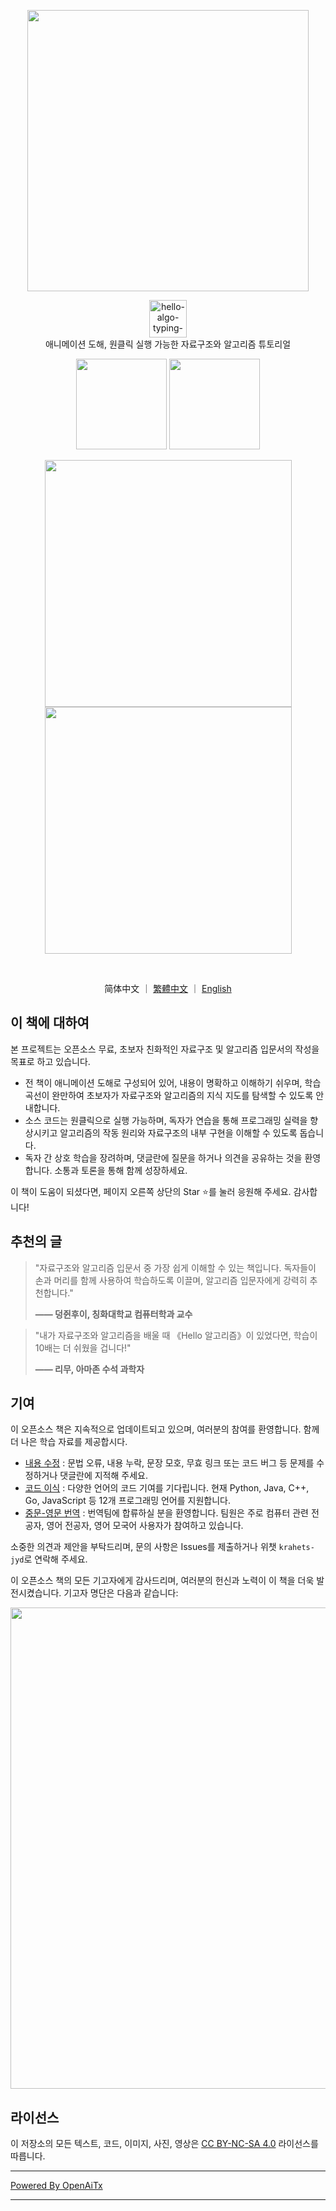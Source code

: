 <p align="center">
  <a href="https://www.hello-algo.com/">
    <img src="https://www.hello-algo.com/index.assets/hello_algo_header.png" width="450"></a>
</p>

<p align="center">
  <img style="height: 60px;" src="https://readme-typing-svg.demolab.com?font=Noto+Sans+SC&weight=400&duration=3500&pause=2000&color=21C8B8&center=true&vCenter=true&random=false&width=200&lines=Hello%2C+%E7%AE%97%E6%B3%95+!" alt="hello-algo-typing-svg" />
  </br>
  애니메이션 도해, 원클릭 실행 가능한 자료구조와 알고리즘 튜토리얼
</p>

<p align="center">
  <a href="https://www.hello-algo.com/">
    <img src="https://www.hello-algo.com/index.assets/btn_read_online_dark.svg" width="145"></a>
  <a href="https://github.com/krahets/hello-algo/releases">
    <img src="https://www.hello-algo.com/index.assets/btn_download_pdf_dark.svg" width="145"></a>
</p>

<p align="center">
  <img src="https://www.hello-algo.com/index.assets/animation.gif" width="395">
  <img src="https://www.hello-algo.com/index.assets/running_code.gif" width="395">
</p>

<p align="center">
  <img src="https://img.shields.io/badge/Python-snow?logo=python&logoColor=3776AB" alt="" />
  <img src="https://img.shields.io/badge/Java-snow?logo=coffeescript&logoColor=FC4C02" alt="" />
  <img src="https://img.shields.io/badge/C%2B%2B-snow?logo=c%2B%2B&logoColor=00599C" alt="" />
  <img src="https://img.shields.io/badge/C-snow?logo=c&logoColor=A8B9CC" alt="" />
  <img src="https://img.shields.io/badge/C%23-snow?logo=csharp&logoColor=512BD4" alt="" />
  <img src="https://img.shields.io/badge/JavaScript-snow?logo=javascript&logoColor=E9CE30" alt="" />
  <img src="https://img.shields.io/badge/Go-snow?logo=go&logoColor=00ADD8" alt="" />
  <img src="https://img.shields.io/badge/Swift-snow?logo=swift&logoColor=F05138" alt="" />
  <img src="https://img.shields.io/badge/Rust-snow?logo=rust&logoColor=000000" alt="" />
  <img src="https://img.shields.io/badge/Ruby-snow?logo=ruby&logoColor=CC342D" alt="" />
  <img src="https://img.shields.io/badge/Kotlin-snow?logo=kotlin&logoColor=7F52FF" alt="" />
  <img src="https://img.shields.io/badge/TypeScript-snow?logo=typescript&logoColor=3178C6" alt="" />
  <img src="https://img.shields.io/badge/Dart-snow?logo=dart&logoColor=0175C2" alt="" />
</p>

<p align="center">
  简体中文
  ｜
  <a href="https://github.com/krahets/hello-algo/blob/main/zh-hant/README.md">繁體中文</a>
  ｜
  <a href="https://github.com/krahets/hello-algo/blob/main/en/README.md">English</a>
</p>

## 이 책에 대하여

본 프로젝트는 오픈소스 무료, 초보자 친화적인 자료구조 및 알고리즘 입문서의 작성을 목표로 하고 있습니다.

- 전 책이 애니메이션 도해로 구성되어 있어, 내용이 명확하고 이해하기 쉬우며, 학습 곡선이 완만하여 초보자가 자료구조와 알고리즘의 지식 지도를 탐색할 수 있도록 안내합니다.
- 소스 코드는 원클릭으로 실행 가능하며, 독자가 연습을 통해 프로그래밍 실력을 향상시키고 알고리즘의 작동 원리와 자료구조의 내부 구현을 이해할 수 있도록 돕습니다.
- 독자 간 상호 학습을 장려하며, 댓글란에 질문을 하거나 의견을 공유하는 것을 환영합니다. 소통과 토론을 통해 함께 성장하세요.

이 책이 도움이 되셨다면, 페이지 오른쪽 상단의 Star :star:를 눌러 응원해 주세요. 감사합니다!

## 추천의 글

> "자료구조와 알고리즘 입문서 중 가장 쉽게 이해할 수 있는 책입니다. 독자들이 손과 머리를 함께 사용하여 학습하도록 이끌며, 알고리즘 입문자에게 강력히 추천합니다."
>
> **—— 덩쥔후이, 칭화대학교 컴퓨터학과 교수**

> "내가 자료구조와 알고리즘을 배울 때 《Hello 알고리즘》이 있었다면, 학습이 10배는 더 쉬웠을 겁니다!"
>
> **—— 리무, 아마존 수석 과학자**

## 기여

이 오픈소스 책은 지속적으로 업데이트되고 있으며, 여러분의 참여를 환영합니다. 함께 더 나은 학습 자료를 제공합시다.

- [내용 수정](https://www.hello-algo.com/chapter_appendix/contribution/) : 문법 오류, 내용 누락, 문장 모호, 무효 링크 또는 코드 버그 등 문제를 수정하거나 댓글란에 지적해 주세요.
- [코드 이식](https://github.com/krahets/hello-algo/issues/15) : 다양한 언어의 코드 기여를 기다립니다. 현재 Python, Java, C++, Go, JavaScript 등 12개 프로그래밍 언어를 지원합니다.
- [중문-영문 번역](https://github.com/krahets/hello-algo/issues/914) : 번역팀에 합류하실 분을 환영합니다. 팀원은 주로 컴퓨터 관련 전공자, 영어 전공자, 영어 모국어 사용자가 참여하고 있습니다.

소중한 의견과 제안을 부탁드리며, 문의 사항은 Issues를 제출하거나 위챗 `krahets-jyd`로 연락해 주세요.

이 오픈소스 책의 모든 기고자에게 감사드리며, 여러분의 헌신과 노력이 이 책을 더욱 발전시켰습니다. 기고자 명단은 다음과 같습니다:

<p align="left">
    <a href="https://github.com/krahets/hello-algo/graphs/contributors">
        <img width="770" src="https://contrib.rocks/image?repo=krahets/hello-algo&max=300&columns=16" />
    </a>
</p>

## 라이선스

이 저장소의 모든 텍스트, 코드, 이미지, 사진, 영상은 [CC BY-NC-SA 4.0](https://creativecommons.org/licenses/by-nc-sa/4.0/) 라이선스를 따릅니다.

---

[Powered By OpenAiTx](https://github.com/OpenAiTx/OpenAiTx)

---